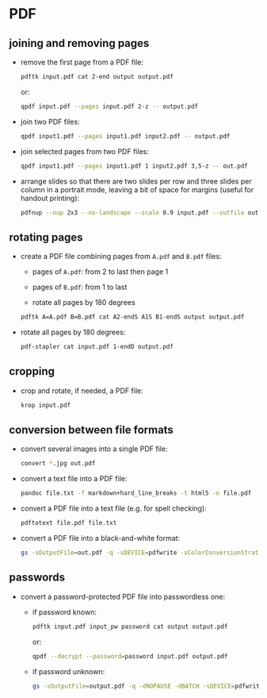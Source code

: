 
# PDF

## joining and removing pages

+ remove the first page from a PDF file:

	```bash
	pdftk input.pdf cat 2-end output output.pdf
	```

	or:

	```bash
	qpdf input.pdf --pages input.pdf 2-z -- output.pdf
	```

+ join two PDF files:

	```bash
	qpdf input1.pdf --pages input1.pdf input2.pdf -- output.pdf
	```

+ join selected pages from two PDF files:

	```bash
	qpdf input1.pdf --pages input1.pdf 1 input2.pdf 3,5-z -- out.pdf
	```

+ arrange slides so that there are two slides per row and three slides per column in a portrait mode, leaving a bit of space for margins (useful for handout printing):

	```bash
	pdfnup --nup 2x3 --no-landscape --scale 0.9 input.pdf --outfile output.pdf
	```

## rotating pages

+ create a PDF file combining pages from `A.pdf` and `B.pdf` files:

	+ pages of `A.pdf`: from 2 to last then page 1

	+ pages of `B.pdf`: from 1 to last

	+ rotate all pages by 180 degrees

	```bash
	pdftk A=A.pdf B=B.pdf cat A2-endS A1S B1-endS output output.pdf
	```

+ rotate all pages by 180 degrees:

	```bash
	pdf-stapler cat input.pdf 1-endD output.pdf
	```

## cropping

+ crop and rotate, if needed, a PDF file:

	```bash
	krop input.pdf
	```

## conversion between file formats

+ convert several images into a single PDF file:

	```bash
	convert *.jpg out.pdf
	```

+ convert a text file into a PDF file:

	```bash
	pandoc file.txt -f markdown+hard_line_breaks -t html5 -o file.pdf
	```

+ convert a PDF file into a text file (e.g. for spell checking):

	```bash
	pdftotext file.pdf file.txt
	```

+ convert a PDF file into a black-and-white format:

	```bash
	gs -sOutputFile=out.pdf -q -sDEVICE=pdfwrite -sColorConversionStrategy=Gray -dProcessColorModel=/DeviceGray -dCompatibilityLevel=1.4 -dNOPAUSE -dBATCH input.pdf
	```

## passwords

+ convert a password-protected PDF file into passwordless one:
	+ if password known:

		```bash
		pdftk input.pdf input_pw password cat output output.pdf
		```

		or:

		```bash
		qpdf --decrypt --password=password input.pdf output.pdf
		```

	+ if password unknown:

		```bash
		gs -sOutputFile=output.pdf -q -dNOPAUSE -dBATCH -sDEVICE=pdfwrite -c .setpdfwrite -f input.pdf
		```
